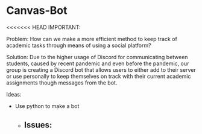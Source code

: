 # Canvas-Bot

<<<<<<< HEAD
IMPORTANT:


Problem:
How can we make a more efficient method to keep track of academic tasks through 
means of using a social platform?

Solution:
Due to the higher usage of Discord for communicating between students, caused by
recent pandemic and even before the pandemic, our group is creating a Discord bot 
that allows users to either add to their server or use  personally to keep 
themselves on track with their current academic assignments though messages from 
the bot.

Ideas:
- Use python to make a bot
    - Issues:
        - 


